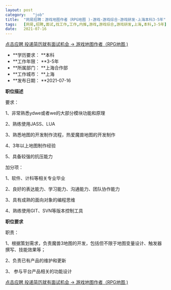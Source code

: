 ```yaml
---
layout:	post
category:	"job"
title:	"网易招聘：游戏地图作者（RPG地图 )-游戏-游戏综合-游戏研发-上海本科3-5年"
tags:	[网易,招聘,面试,找工作,工作,内推,游戏,游戏综合,游戏研发,上海,本科,3-5年]
date:	2021-07-16
---
```


[点击应聘 投递简历就有面试机会 ->  游戏地图作者（RPG地图 )](http://mobile.bole.netease.com/bole/boleDetail?id=33551&employeeId=346f03c3cda5f04c&key=all)



- **学历要求： **本科
- **工作年限： **3-5年
- **所属部门： **上海合作部
- **工作城市： **上海
- **发布日期： **2021-07-16



**职位描述**

要求：



1、非常熟悉ydwe或者we的大部分模块功能和原理



2、熟练使用JASS、LUA



3、熟悉地图的开发制作流程，热爱魔兽地图的开发制作



4、3年以上地图制作经验



5、具备较强的抗压能力



加分项：



1、软件、计科等相关专业毕业



2、良好的表达能力、学习能力、沟通能力、团队协作能力



3、具有成熟的面向对象的编程思维



4、熟练使用GIT、SVN等版本控制工具



**职位要求**

职责：



1、根据策划需求，负责魔兽3地图的开发，包括但不限于地图变量设计、触发器撰写、技能效果等；



2、负责已有产品的维护和更新



3、 参与平台产品相关的功能设计



[点击应聘 投递简历就有面试机会 ->  游戏地图作者（RPG地图 )](http://mobile.bole.netease.com/bole/boleDetail?id=33551&employeeId=346f03c3cda5f04c&key=all)
